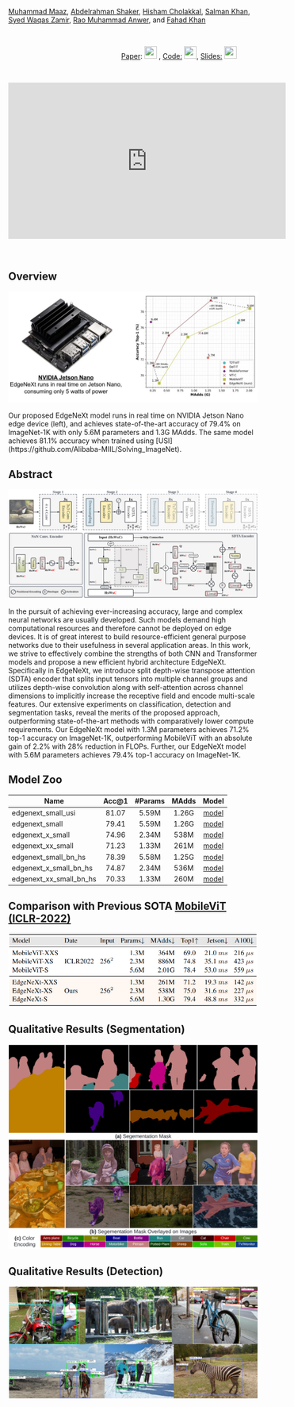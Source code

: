 
[Muhammad Maaz](https://scholar.google.com/citations?user=vTy9Te8AAAAJ&hl=en&authuser=1&oi=sra), [Abdelrahman Shaker](https://scholar.google.com/citations?hl=en&user=eEz4Wu4AAAAJ), [Hisham Cholakkal](https://scholar.google.com/citations?hl=en&user=bZ3YBRcAAAAJ), [Salman Khan](https://salman-h-khan.github.io/), [Syed Waqas Zamir](https://www.waqaszamir.com/), [Rao Muhammad Anwer](https://scholar.google.com/citations?hl=en&authuser=1&user=_KlvMVoAAAAJ), and [Fahad Khan](https://scholar.google.es/citations?user=zvaeYnUAAAAJ&hl=en)


<br>

&emsp;&emsp;&emsp;&emsp;&emsp;&emsp;&emsp;&emsp;&emsp;&emsp;&emsp;&emsp;&emsp;&emsp;&emsp;&emsp;  [Paper](https://arxiv.org/abs/2206.10589): [<img height="25" src="/EdgeNeXt/Paper.PNG" width="25" />](https://arxiv.org/abs/2206.10589)  , [Code:](https://github.com/mmaaz60/EdgeNeXt) [<img height="25" src="/EdgeNeXt/Github.png" width="25" />](https://github.com/mmaaz60/EdgeNeXt), [Slides:](https://mbzuaiac-my.sharepoint.com/personal/muhammad_maaz_mbzuai_ac_ae/_layouts/15/onedrive.aspx?id=%2Fpersonal%2Fmuhammad%5Fmaaz%5Fmbzuai%5Fac%5Fae%2FDocuments%2FMS%5FThesis%2FEdgeNeXt%2FEdgeNeXt%2Epdf&parent=%2Fpersonal%2Fmuhammad%5Fmaaz%5Fmbzuai%5Fac%5Fae%2FDocuments%2FMS%5FThesis%2FEdgeNeXt&ga=1) [<img height="25" src="/EdgeNeXt/Slides.png" width="25" />](https://mbzuaiac-my.sharepoint.com/personal/muhammad_maaz_mbzuai_ac_ae/_layouts/15/onedrive.aspx?id=%2Fpersonal%2Fmuhammad%5Fmaaz%5Fmbzuai%5Fac%5Fae%2FDocuments%2FMS%5FThesis%2FEdgeNeXt%2FEdgeNeXt%2Epdf&parent=%2Fpersonal%2Fmuhammad%5Fmaaz%5Fmbzuai%5Fac%5Fae%2FDocuments%2FMS%5FThesis%2FEdgeNeXt&ga=1)

<br>

<p align="center">
<iframe width="560" height="315" src="https://www.youtube.com/embed/Oh-ooHlx58o" title="YouTube video player" frameborder="0" allow="accelerometer; autoplay; clipboard-write; encrypted-media; gyroscope; picture-in-picture" allowfullscreen></iframe>
</p>

<br>

## Overview
<p align="center">
<!-- ![results](images/madds_vs_top_1.png) -->
<img src="images/EdgeNeXt_figure.png" width="800">
</p>
Our proposed EdgeNeXt model runs in real time on NVIDIA Jetson Nano edge device (left), and achieves state-of-the-art accuracy of 79.4% on ImageNet-1K with only 5.6M parameters and 1.3G MAdds. The same model achieves 81.1% accuracy when trained using [USI](https://github.com/Alibaba-MIIL/Solving_ImageNet).

## Abstract



![main figure](images/EdgeNext.png)

In the pursuit of achieving ever-increasing accuracy, large and complex neural networks are usually developed. Such models demand high computational resources and therefore cannot be deployed on edge devices. It is of great interest to build resource-efficient general purpose networks due to their usefulness in several application areas. In this work, we strive to effectively combine the strengths of both CNN and Transformer models and propose a new efficient hybrid architecture EdgeNeXt. Specifically in EdgeNeXt, we introduce split depth-wise transpose attention (SDTA) encoder that splits input tensors into multiple channel groups and utilizes depth-wise convolution along with self-attention across channel dimensions to implicitly increase the receptive field and encode multi-scale features. Our extensive experiments on classification, detection and segmentation tasks, reveal the merits of the proposed approach, outperforming state-of-the-art methods with comparatively lower compute requirements. Our EdgeNeXt model with 1.3M parameters achieves 71.2% top-1 accuracy on ImageNet-1K, outperforming MobileViT with an absolute gain of 2.2% with 28% reduction in FLOPs. Further, our EdgeNeXt model with 5.6M parameters achieves 79.4% top-1 accuracy on ImageNet-1K.

## Model Zoo

| Name |Acc@1 | #Params | MAdds | Model |
|---|:---:|:---:| :---:|:---:|
| edgenext_small_usi | 81.07 | 5.59M | 1.26G | [model](https://github.com/mmaaz60/EdgeNeXt/releases/download/v1.1/edgenext_small_usi.pth)
| edgenext_small | 79.41 | 5.59M | 1.26G | [model](https://github.com/mmaaz60/EdgeNeXt/releases/download/v1.0/edgenext_small.pth)
| edgenext_x_small | 74.96 | 2.34M | 538M | [model](https://github.com/mmaaz60/EdgeNeXt/releases/download/v1.0/edgenext_x_small.pth)
| edgenext_xx_small | 71.23 | 1.33M | 261M | [model](https://github.com/mmaaz60/EdgeNeXt/releases/download/v1.0/edgenext_xx_small.pth)
| edgenext_small_bn_hs | 78.39 | 5.58M | 1.25G | [model](https://github.com/mmaaz60/EdgeNeXt/releases/download/v1.0/edgenext_small_bn_hs.pth)
| edgenext_x_small_bn_hs | 74.87 | 2.34M | 536M | [model](https://github.com/mmaaz60/EdgeNeXt/releases/download/v1.0/edgenext_x_small_bn_hs.pth)
| edgenext_xx_small_bn_hs | 70.33 | 1.33M | 260M | [model](https://github.com/mmaaz60/EdgeNeXt/releases/download/v1.0/edgenext_xx_small_bn_hs.pth)



## Comparison with Previous SOTA [MobileViT (ICLR-2022)](https://arxiv.org/abs/2110.02178)
![results](images/table_2.png)

## Qualitative Results (Segmentation)

![results](images/Segmentation.png)

## Qualitative Results (Detection)

![results](images/Detection.png)
